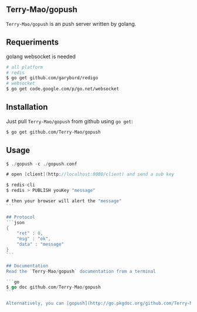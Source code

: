 ## Terry-Mao/gopush

`Terry-Mao/gopush` is an push server written by golang.

## Requeriments
golang websocket is needed

```sh
# all platform
# redis
$ go get github.com/garyburd/redigo
# websocket
$ go get code.google.com/p/go.net/websocket 
```

## Installation
Just pull `Terry-Mao/gopush` from github using `go get`:

```sh
$ go get github.com/Terry-Mao/gopush
```

## Usage
````go
$ ./gopush -c ./gopush.conf

# open [client](http://localhost:8080/client) and send a sub key

$ redis-cli 
$ redis > PUBLISH youKey "message"

# then your browser will alert the "message"
```

## Protocol
```json
{
    "ret" : 0,
    "msg" : "ok",
    "data" : "message"
}
```

## Documentation
Read the `Terry-Mao/gopush` documentation from a terminal

```go
$ go doc github.com/Terry-Mao/gopush
```

Alternatively, you can [gopush](http://go.pkgdoc.org/github.com/Terry-Mao/gopush).
